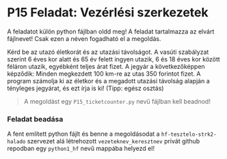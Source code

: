 # P15 Feladat: Vezérlési szerkezetek

A feladatot külön python fájlban oldd meg! A feladat tartalmazza az elvárt fájlnevet! Csak ezen a néven fogadható el a megoldás.

Kérd be az utazó életkorát és az utazási távolságot. A vasúti szabályzat szerint 6 éves kor alatt és 65 év felett ingyen utazik, 6 és 18 éves kor között féláron utazik, egyébként teljes árat fizet.
A jegyár a következőképpen képződik: 
Minden megkezdett 100 km-re az utas 350 forintot fizet. A program számolja ki az életkor és a megadott utazási távolság alapján a tényleges jegyárat, és ezt írja is ki! (Tipp: egész osztás)

> A megoldást egy `P15_ticketcounter.py` nevű fájlban kell beadnod!

### Feladat beadása
A fent említett python fájlt és benne a megoldásodat a `hf-tesztelo-strk2-halado` szervezet alá létrehozott `vezeteknev_keresztnev` privát github repodban egy `python1_hf` nevű mappába helyezd el!
